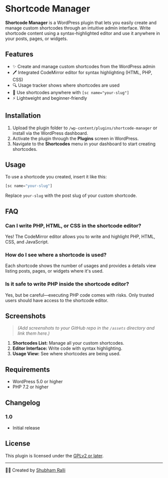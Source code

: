 # Shortcode Manager

**Shortcode Manager** is a WordPress plugin that lets you easily create and manage custom shortcodes through an intuitive admin interface. Write shortcode content using a syntax-highlighted editor and use it anywhere in your posts, pages, or widgets.

## Features

- ✨ Create and manage custom shortcodes from the WordPress admin  
- 🖊️ Integrated CodeMirror editor for syntax highlighting (HTML, PHP, CSS)  
- 🔍 Usage tracker shows where shortcodes are used  
- 🧩 Use shortcodes anywhere with `[sc name="your-slug"]`  
- ⚡ Lightweight and beginner-friendly  

## Installation

1. Upload the plugin folder to `/wp-content/plugins/shortcode-manager` or install via the WordPress dashboard.
2. Activate the plugin through the **Plugins** screen in WordPress.
3. Navigate to the **Shortcodes** menu in your dashboard to start creating shortcodes.

## Usage

To use a shortcode you created, insert it like this:

```php
[sc name="your-slug"]
```

Replace `your-slug` with the post slug of your custom shortcode.

## FAQ

### Can I write PHP, HTML, or CSS in the shortcode editor?

Yes! The CodeMirror editor allows you to write and highlight PHP, HTML, CSS, and JavaScript.

### How do I see where a shortcode is used?

Each shortcode shows the number of usages and provides a details view listing posts, pages, or widgets where it's used.

### Is it safe to write PHP inside the shortcode editor?

Yes, but be careful—executing PHP code comes with risks. Only trusted users should have access to the shortcode editor.

## Screenshots

> *(Add screenshots to your GitHub repo in the `/assets` directory and link them here.)*

1. **Shortcodes List:** Manage all your custom shortcodes.
2. **Editor Interface:** Write code with syntax highlighting.
3. **Usage View:** See where shortcodes are being used.

## Requirements

- WordPress 5.0 or higher  
- PHP 7.2 or higher  

## Changelog

### 1.0
- Initial release

## License

This plugin is licensed under the [GPLv2 or later](https://www.gnu.org/licenses/gpl-2.0.html).

---

👨‍💻 Created by [Shubham Ralli](https://github.com/shubham-ralli)
